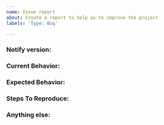```yaml
---
name: Issue report
about: Create a report to help us to improve the project
labels: 'Type: Bug'

---
```


<!-- 
1. Please search to see if an issue already exists for the bug you encountered.
2. For support requests, FAQs or "How to" questions, please use the GitHub Discussions section instead - https://github.com/khulnasoft-labs/notify/discussions or
3. Join our discord server at https://discord.gg/khulnasoft-labs and post the question on the #notify channel.
-->

<!-- ISSUES MISSING IMPORTANT INFORMATION MAY BE CLOSED WITHOUT INVESTIGATION. -->

### Notify version:
<!-- You can find current version of notify with "notify -version" -->
<!-- We only accept issues that are reproducible on the latest version of notify. -->
<!-- You can find the latest version of project at https://github.com/khulnasoft-labs/notify/releases/ -->

### Current Behavior:
<!-- A concise description of what you're experiencing. -->

### Expected Behavior:
<!-- A concise description of what you expected to happen. -->

### Steps To Reproduce:
<!--
Example: steps to reproduce the behavior:
1. Run 'notify ..'
2. See error...
-->


### Anything else:
<!-- Links? References? Screnshots? Anything that will give us more context about the issue that you are encountering! -->